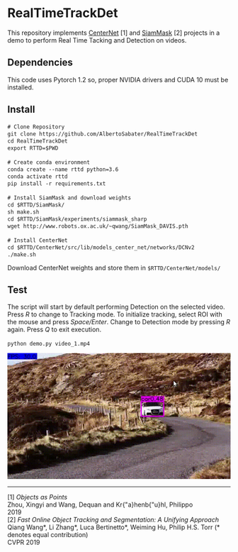 # RealTimeTrackDet

This repository implements [CenterNet](https://github.com/xingyizhou/CenterNet) [1] and [SiamMask](https://github.com/foolwood/SiamMask) [2] projects in a demo to perform Real Time Tacking and Detection on videos.

## Dependencies

This code uses Pytorch 1.2 so, proper NVIDIA drivers and CUDA 10 must be installed.

## Install

```
# Clone Repository
git clone https://github.com/AlbertoSabater/RealTimeTrackDet
cd RealTimeTrackDet
export RTTD=$PWD

# Create conda environment
conda create --name rttd python=3.6
conda activate rttd
pip install -r requirements.txt

# Install SiamMask and download weights
cd $RTTD/SiamMask/
sh make.sh
cd $RTTD/SiamMask/experiments/siammask_sharp
wget http://www.robots.ox.ac.uk/~qwang/SiamMask_DAVIS.pth

# Install CenterNet
cd $RTTD/CenterNet/src/lib/models_center_net/networks/DCNv2
./make.sh
```

Download CenterNet weights and store them in `$RTTD/CenterNet/models/`

## Test

The script will start by default performing Detection on the selected video.
Press _R_ to change to Tracking mode. To initialize tracking, select ROI with the mouse and press _Space/Enter_.
Change to Detection mode by pressing _R_ again.
Press _Q_ to exit execution.

`python demo.py video_1.mp4`

![](test_data/video_1.gif)

___

[1] *Objects as Points*  
Zhou, Xingyi and Wang, Dequan and Kr{\"a}henb{\"u}hl, Philippo  
2019  
[2] *Fast Online Object Tracking and Segmentation: A Unifying Approach*   
Qiang Wang*, Li Zhang*, Luca Bertinetto*, Weiming Hu, Philip H.S. Torr (* denotes equal contribution)  
CVPR 2019
